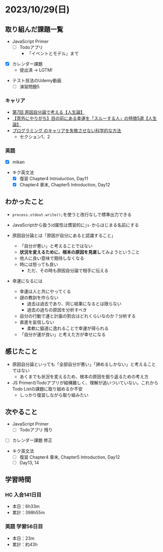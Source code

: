 # 2023/10/29(日)

## 取り組んだ課題一覧

- JavaScript Primer
  - [ ] Todoアプリ
    - 「イベントとモデル」まで

- [x] カレンダー課題
  - 提出済 -> LGTM!

- テスト技法のUdemy動画
  - [ ] 演習問題5

### キャリア

- [第7回 原因自分論で考える【人生論】](https://youtu.be/b0ATSC18Zd8?si=16fGYUL02pMOUFOe)
- [【意外にやりがち】目の前にある幸運を「スルーする人」の特徴5選【人生論】](https://youtu.be/6j2yA4-Pk08?si=T8qIHxfpJOLoaPTx)
- [プログラミング のキャリアを失敗させない科学的な方法](https://www.udemy.com/course/careerup/)
  - セクション1、2

### 英語

- [x] mikan

- キク英文法
  - [x] 復習 Chapter4 Introduction, Day11
  - [x] Chapter4 章末, Chapter5 Introduction, Day12

## わかったこと

- `process.stdout.write();`を使うと改行なしで標準出力できる
- JavaScriptから扱うid属性は慣習的に`js-`からはじまる名前にする

- 原因自分論とは「原因が自分にあると認識すること」
  - 「自分が悪い」と考えることではない
  - **状況を変えるために、根本の原因を見直し**てみようということ
  - 他人に良い意味で期待しなくなる
  - 時には怒っても良い
    - ただ、その時も原因自分論で相手に伝える

- 幸運になるには
  - 幸運は人と共にやってくる
  - 謎の教訓を作らない
    - 過去は過去であり、同じ結果になるとは限らない
    - 過去の過ちの原因を分析すべき
  - 自分の行動で運と計画の割合はどれくらいなのか？分析する
  - 直進を妄信しない
    - 柔軟に脇道に逸れることで幸運が得られる
  - 「自分が運が良い」と考えた方が幸せになる

## 感じたこと

- 原因自分論といっても「全部自分が悪い」「諦めるしかない」と考えることではない
  - あくまでも状況を変えるため、根本の原因を振り返るための考え方
- JS PrimerのTodoアプリが結構難しく、理解が追いついていない。これからTodo Listの課題に取り組めるか不安
  - しっかり復習しながら取り組みたい

## 次やること

- JavaScript Primer
  - [ ] Todoアプリ 残り

- [ ] カレンダー課題 修正

- キク英文法
  - [ ] 復習 Chapter4 章末, Chapter5 Introduction, Day12
  - [ ] Day13, 14

## 学習時間

### HC 入会141日目

- 本日：6h33m
- 累計：398h55m

### 英語 学習56日目

- 本日：23m
- 累計：約43h
